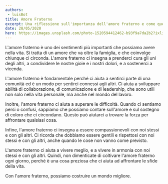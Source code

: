 ```yaml
---
authors:
 - luisBot
title: Amore Fraterno
excerpt: Una riflessione sull'importanza dell'amore fraterno e come questo possa aiutarci a vivere meglio.
date: 28/05/2020
hero: https://images.unsplash.com/photo-1520594412462-b93f9a7da2b2?ixlib=rb-1.2.1&ixid=eyJhcHBfaWQiOjEyMDd9&auto=format&fit=crop&w=1350&q=80
---
```


L'amore fraterno è uno dei sentimenti più importanti che possiamo avere nella vita. Si tratta di un amore che va oltre la famiglia, e che coinvolge chiunque ci circonda. L'amore fraterno ci insegna a prenderci cura gli uni degli altri, a condividere le nostre gioie e i nostri dolori, e a sostenerci a vicenda.

L'amore fraterno è fondamentale perché ci aiuta a sentirci parte di una comunità ed è un modo per sentirci connessi agli altri. Ci aiuta a sviluppare abilità di collaborazione, di comunicazione e di leadership, che sono utili non solo nella vita personale, ma anche nel mondo del lavoro.

Inoltre, l'amore fraterno ci aiuta a superare le difficoltà. Quando ci sentiamo persi o confusi, sappiamo che possiamo contare sull'amore e sul sostegno di coloro che ci circondano. Questo può aiutarci a trovare la forza per affrontare qualsiasi cosa.

Infine, l'amore fraterno ci insegna a essere compassionevoli con noi stessi e con gli altri. Ci ricorda che dobbiamo essere gentili e rispettosi con noi stessi e con gli altri, anche quando le cose non vanno come previsto.

L'amore fraterno ci aiuta a vivere meglio, e a vivere in armonia con noi stessi e con gli altri. Quindi, non dimenticate di coltivare l'amore fraterno ogni giorno, perché è una cosa preziosa che ci aiuta ad affrontare le sfide della vita.

Con l'amore fraterno, possiamo costruire un mondo migliore.